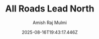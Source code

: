 ---
title: "All Roads Lead North"
date: "2025-08-16T19:43:17.446Z"
author: "Amish Raj Mulmi"
read_year: "NO"
recommendation: '3'
url: /bookshelf/all-roads-lead-north
---